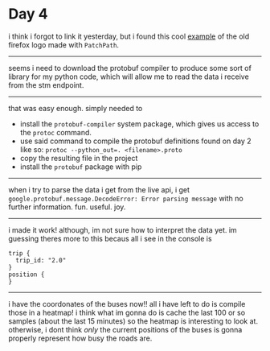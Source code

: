 # Day 4

i think i forgot to link it yesterday, but i found this cool [example](https://matplotlib.org/stable/gallery/showcase/firefox.html#sphx-glr-gallery-showcase-firefox-py) of the old firefox logo made with `PatchPath`.

---

seems i need to download the protobuf compiler to produce some sort of library for my python code, which will allow me to read the data i receive from the stm endpoint.

---

that was easy enough. simply needed to

- install the `protobuf-compiler` system package, which gives us access to the `protoc` command.
- use said command to compile the protobuf definitions found on day 2 like so: `protoc --python_out=. <filename>.proto`
- copy the resulting file in the project
- install the `protobuf` package with pip

---

when i try to parse the data i get from the live api, i get `google.protobuf.message.DecodeError: Error parsing message` with no further information. fun. useful. joy.

---

i made it work! although, im not sure how to interpret the data yet. im guessing theres more to this becaus all i see in the console is

```none
trip {
  trip_id: "2.0"
}
position {
}
```

---

i have the coordonates of the buses now!! all i have left to do is compile those in a heatmap!
i think what im gonna do is cache the last 100 or so samples (about the last 15 minutes) so the heatmap is interesting to look at. otherwise, i dont think *only* the current positions of the buses is gonna properly represent how busy the roads are.
